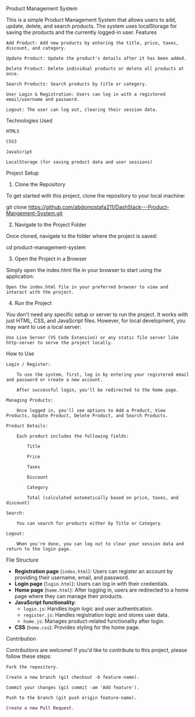 Product Management System

This is a simple Product Management System that allows users to add, update, delete, and search products. The system uses localStorage for saving the products and the currently logged-in user.
Features

    Add Product: Add new products by entering the title, price, taxes, discount, and category.

    Update Product: Update the product's details after it has been added.

    Delete Product: Delete individual products or delete all products at once.

    Search Products: Search products by title or category.

    User Login & Registration: Users can log in with a registered email/username and password.

    Logout: The user can log out, clearing their session data.

Technologies Used

    HTML5

    CSS3

    JavaScript

    LocalStorage (for saving product data and user sessions)

Project Setup
1. Clone the Repository

To get started with this project, clone the repository to your local machine:

git clone https://github.com/abdomostafa211/DashStack---Product-Mangement-System.git

2. Navigate to the Project Folder

Once cloned, navigate to the folder where the project is saved:

cd product-management-system

3. Open the Project in a Browser

Simply open the index.html file in your browser to start using the application:

    Open the index.html file in your preferred browser to view and interact with the project.

4. Run the Project

You don't need any specific setup or server to run the project. It works with just HTML, CSS, and JavaScript files. However, for local development, you may want to use a local server:

    Use Live Server (VS Code Extension) or any static file server like http-server to serve the project locally.

How to Use

    Login / Register:

        To use the system, first, log in by entering your registered email and password or create a new account.

        After successful login, you'll be redirected to the home page.

    Managing Products:

        Once logged in, you'll see options to Add a Product, View Products, Update Product, Delete Product, and Search Products.

    Product Details:

        Each product includes the following fields:

            Title

            Price

            Taxes

            Discount

            Category

            Total (calculated automatically based on price, taxes, and discount)

    Search:

        You can search for products either by Title or Category.

    Logout:

        When you're done, you can log out to clear your session data and return to the login page.

File Structure

- **Registration page** (`index.html`): Users can register an account by providing their username, email, and password.
- **Login page** (`login.html`): Users can log in with their credentials.
- **Home page** (`home.html`): After logging in, users are redirected to a home page where they can manage their products.
- **JavaScript functionality**:
  - `login.js`: Handles login logic and user authentication.
  - `register.js`: Handles registration logic and stores user data.
  - `home.js`: Manages product-related functionality after login.
- **CSS** (`home.css`): Provides styling for the home page.



Contribution

Contributions are welcome! If you'd like to contribute to this project, please follow these steps:

    Fork the repository.

    Create a new branch (git checkout -b feature-name).

    Commit your changes (git commit -am 'Add feature').

    Push to the branch (git push origin feature-name).

    Create a new Pull Request.

